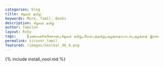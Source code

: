 ```yaml
---  
categories: blog  
title: சிறுவர் தமிழ்
keywords: More, Tamil, Books  
description: சிறுவர் தமிழ்
author: Tamilan  
layout: Ruby  
tags:     [கண்மணிகணேசன்,சிறுவர் தமிழ்,மேடைத்தமிழ்,குழந்தைப்பாடல்,குழந்தை இலக்கியம்]
permalink: siruvar_tamil  
featured: /images/noolkal_96_6.png  
---  
```

{% include install_nool.md %} 

